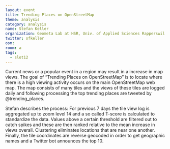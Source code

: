 ```yaml
---
layout: event
title: Trending Places on OpenStreetMap
theme: analysis
category: analysis
name: Stefan Keller
organization: Geometa Lab at HSR, Univ. of Applied Sciences Rapperswil
twitter: sfkeller
osm:
room: a
tags:
  - slot12
---
```

Current news or a popular event in a region may result in a increase in map views. The goal of “Trending Places on OpenStreetMap” is to locate where there is a high viewing activity occurs on the main OpenStreetMap web map. The map consists of many tiles and the views of these tiles are logged daily and following processing the top trending places are tweeted by @trending_places. 

Stefan describes the process: For previous 7 days the tile view log is aggregated up to zoom level 14 and a so called T-score is calculated to standardize the data. Values above a certain threshold are filtered out to catch spikes and these are then ranked relative to the mean increase in views overall. Clustering eliminates locations that are near one another. Finally, the tile coordinates are reverse geocoded in order to get geographic names and a Twitter bot announces the top 10.
